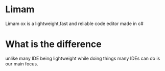 # Limam
Limam ox is a lightweight,fast and reliable code editor made in c#

# What is the difference
unlike many IDE being lightweight while doing things many IDEs can do is our main focus.
